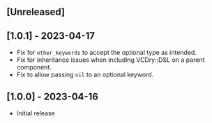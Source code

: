 ## [Unreleased]

## [1.0.1] - 2023-04-17

- Fix for `other_keywords` to accept the optional type as intended.
- Fix for inheritance issues when including VCDry::DSL on a parent component.
- Fix to allow passing `nil` to an optional keyword.

## [1.0.0] - 2023-04-16

- Initial release
